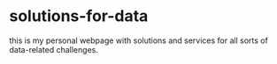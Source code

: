 # solutions-for-data
this is my personal webpage with solutions and services for all sorts of data-related challenges.
